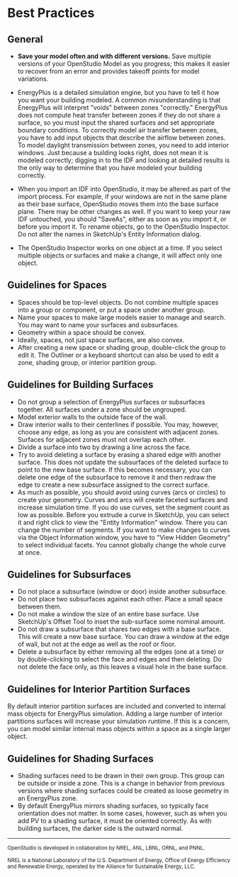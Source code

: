 # Best Practices
## General

* __Save your model often and with different versions.__ Save multiple versions of your OpenStudio Model as you progress; this makes it easier to recover from an error and provides takeoff points for model variations.

* EnergyPlus is a detailed simulation engine, but you have to tell it how you want your building modeled. A common misunderstanding is that EnergyPlus will interpret "voids" between zones "correctly." EnergyPlus does not compute heat transfer between zones if they do not share a surface, so you must input the shared surfaces and set appropriate boundary conditions. To correctly model air transfer between zones, you have to add input objects that describe the airflow between zones. To model daylight transmission between zones, you need to add interior windows. Just because a building looks right, does not mean it is modeled correctly; digging in to the IDF and looking at detailed results is the only way to determine that you have modeled your building correctly.

* When you import an IDF into OpenStudio, it may be altered as part of the import process. For example, if your windows are not in the same plane as their base surface, OpenStudio moves them into the base surface plane. There may be other changes as well. If you want to keep your raw IDF untouched, you should "SaveAs", either as soon as you import it, or before you import it.
To rename objects, go to the OpenStudio Inspector. Do not alter the names in SketchUp's Entity Information dialog.


* The OpenStudio Inspector works on one object at a time. If you select multiple objects or surfaces and make a change, it will affect only one object.

## Guidelines for Spaces

* Spaces should be top-level objects. Do not combine multiple spaces into a group or component, or put a space under another group.
* Name your spaces to make large models easier to manage and search. You may want to name your surfaces and subsurfaces.
* Geometry within a space should be convex.
* Ideally, spaces, not just space surfaces, are also convex.
* After creating a new space or shading group, double-click the group to edit it. The Outliner or a keyboard shortcut can also be used to edit a zone, shading group, or interior partition group.


## Guidelines for Building Surfaces

* Do not group a selection of EnergyPlus surfaces or subsurfaces together. All surfaces under a zone should be ungrouped.
* Model exterior walls to the outside face of the wall.
* Draw interior walls to their centerlines if possible. You may, however, choose any edge, as long as you are consistent with adjacent zones. Surfaces for adjacent zones must not overlap each other.
* Divide a surface into two by drawing a line across the face.
* Try to avoid deleting a surface by erasing a shared edge with another surface. This does not update the subsurfaces of the deleted surface to point to the new base surface. If this becomes necessary, you can delete one edge of the subsurface to remove it and then redraw the edge to create a new subsurface assigned to the correct surface.
* As much as possible, you should avoid using curves (arcs or circles) to create your geometry. Curves and arcs will create faceted surfaces and increase simulation time. If you do use curves, set the segment count as low as possible. Before you extrude a curve in SketchUp, you can select it and right click to view the "Entity Information" window. There you can change the number of segments. If you want to make changes to curves via the Object Information window, you have to "View Hidden Geometry" to select individual facets. You cannot globally change the whole curve at once.

## Guidelines for Subsurfaces

* Do not place a subsurface (window or door) inside another subsurface.
* Do not place two subsurfaces against each other. Place a small space between them.
* Do not make a window the size of an entire base surface. Use SketchUp's Offset Tool to inset the sub-surface some nominal amount.
* Do not draw a subsurface that shares two edges with a base surface. This will create a new base surface. You can draw a window at the edge of wall, but not at the edge as well as the roof or floor.
* Delete a subsurface by either removing all the edges (one at a time) or by double-clicking to select the face and edges and then deleting. Do not delete the face only, as this leaves a visual hole in the base surface.

## Guidelines for Interior Partition Surfaces
By default interior partition surfaces are included and converted to internal mass objects for EnergyPlus simulation. Adding a large number of interior partitions surfaces will increase your simulation runtime. If this is a concern, you can model similar internal mass objects within a space as a single larger object.

## Guidelines for Shading Surfaces

* Shading surfaces need to be drawn in their own group. This group can be outside or inside a zone. This is a change in behavior from previous versions where shading surfaces could be created as loose geometry in an EnergyPlus zone.
* By default EnergyPlus mirrors shading surfaces, so typically face orientation does not matter. In some cases, however, such as when you add PV to a shading surface, it must be oriented correctly. As with building surfaces, the darker side is the outward normal.


<!--## Deciding on the Level of Detail for Your Model
## Run Simulations on Local Hard Drive.
## Don’t use Undo in the SketchUp Plugin
## When Working in the SketchUp Plugin and OpenStudio Application at the Same Time Make sure to Manage Files Properly.
--> 

 _______________________


<p class="text-center"><small>OpenStudio is developed in collaboration by NREL, ANL, LBNL, ORNL, and PNNL.</small></p> 

<p class="text-center"><small>NREL is a National Laboratory of the U.S. Department of Energy, Office of Energy Efficiency and Renewable Energy, operated by the Alliance for Sustainable Energy, LLC.</small></p>
  
